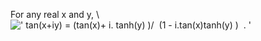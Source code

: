 For any real x and y, \\
![' tan(x+iy) = (tan(x)+ i. tanh(y) )/  (1 - i.tan(x)tanh(y)
)  . '](../dictionary/equation_images/3746.1..png)
